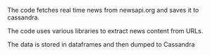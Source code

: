 The code fetches real time news from newsapi.org and saves it to cassandra.

The code uses various libraries to extract news content from URLs.

The data is stored in dataframes and then dumped to Cassandra
